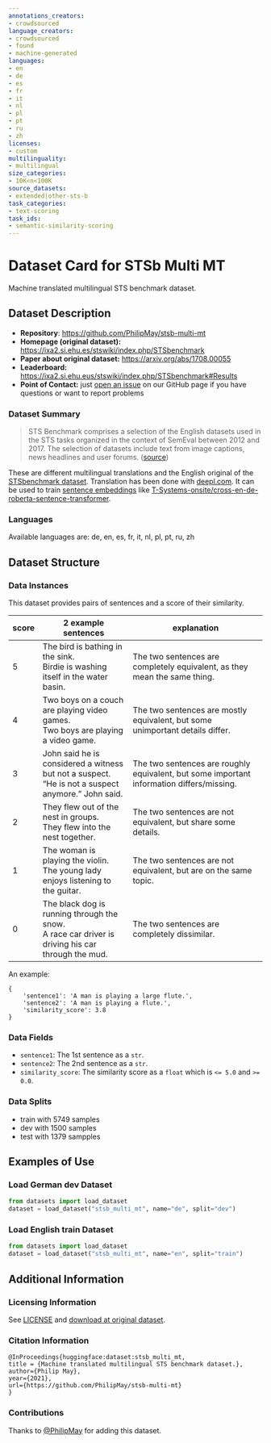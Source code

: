 ```yaml
---
annotations_creators:
- crowdsourced
language_creators:
- crowdsourced
- found
- machine-generated
languages:
- en
- de
- es
- fr
- it
- nl
- pl
- pt
- ru
- zh
licenses:
- custom
multilinguality:
- multilingual
size_categories:
- 10K<n<100K
source_datasets:
- extended|other-sts-b
task_categories:
- text-scoring
task_ids:
- semantic-similarity-scoring
---
```


# Dataset Card for STSb Multi MT

Machine translated multilingual STS benchmark dataset.

## Dataset Description

- **Repository**: https://github.com/PhilipMay/stsb-multi-mt
- **Homepage (original dataset):** https://ixa2.si.ehu.es/stswiki/index.php/STSbenchmark
- **Paper about original dataset:** https://arxiv.org/abs/1708.00055
- **Leaderboard:** https://ixa2.si.ehu.eus/stswiki/index.php/STSbenchmark#Results
- **Point of Contact:** just [open an issue](https://github.com/PhilipMay/stsb-multi-mt/issues/new) on our GitHub page if you have questions or want to report problems

### Dataset Summary

> STS Benchmark comprises a selection of the English datasets used in the STS tasks organized
> in the context of SemEval between 2012 and 2017. The selection of datasets include text from
> image captions, news headlines and user forums. ([source](https://ixa2.si.ehu.es/stswiki/index.php/STSbenchmark))


These are different multilingual translations and the English original of the [STSbenchmark dataset](https://ixa2.si.ehu.es/stswiki/index.php/STSbenchmark). Translation has been done with [deepl.com](https://www.deepl.com/). It can be used to train [sentence embeddings](https://github.com/UKPLab/sentence-transformers) like [T-Systems-onsite/cross-en-de-roberta-sentence-transformer](https://huggingface.co/T-Systems-onsite/cross-en-de-roberta-sentence-transformer).

### Languages

Available languages are: de, en, es, fr, it, nl, pl, pt, ru, zh

## Dataset Structure

### Data Instances

This dataset provides pairs of sentences and a score of their similarity.

score | 2 example sentences | explanation
------|---------|------------
5 | The bird is bathing in the sink.<br/>Birdie is washing itself in the water basin. | The two sentences are completely equivalent, as they mean the same thing.
4 | Two boys on a couch are playing video games.<br/>Two boys are playing a video game. | The two sentences are mostly equivalent, but some unimportant details differ.
3 | John said he is considered a witness but not a suspect.<br/>“He is not a suspect anymore.” John said. | The two sentences are roughly equivalent, but some important information differs/missing.
2 | They flew out of the nest in groups.<br/>They flew into the nest together. | The two sentences are not equivalent, but share some details.
1 | The woman is playing the violin.<br/>The young lady enjoys listening to the guitar. | The two sentences are not equivalent, but are on the same topic.
0 | The black dog is running through the snow.<br/>A race car driver is driving his car through the mud. | The two sentences are completely dissimilar.

An example:
```text
{
    'sentence1': 'A man is playing a large flute.',
    'sentence2': 'A man is playing a flute.',
    'similarity_score': 3.8
}
```

### Data Fields

- `sentence1`: The 1st sentence as a `str`.
- `sentence2`: The 2nd sentence as a `str`.
- `similarity_score`: The similarity score as a `float` which is `<= 5.0` and `>= 0.0`.

### Data Splits

- train with 5749 samples
- dev with 1500 samples
- test with 1379 sampples

## Examples of Use

### Load German dev Dataset
```python
from datasets import load_dataset
dataset = load_dataset("stsb_multi_mt", name="de", split="dev")
```

### Load English train Dataset
```python
from datasets import load_dataset
dataset = load_dataset("stsb_multi_mt", name="en", split="train")
```

## Additional Information

### Licensing Information

See [LICENSE](https://github.com/PhilipMay/stsb-multi-mt/blob/main/LICENSE) and [download at original dataset](https://ixa2.si.ehu.eus/stswiki/index.php/STSbenchmark).

### Citation Information

```text
@InProceedings{huggingface:dataset:stsb_multi_mt,
title = {Machine translated multilingual STS benchmark dataset.},
author={Philip May},
year={2021},
url={https://github.com/PhilipMay/stsb-multi-mt}
}
```

### Contributions

Thanks to [@PhilipMay](https://github.com/PhilipMay) for adding this dataset.
